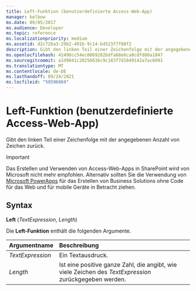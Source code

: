 ```yaml
---
title: Left-Funktion (benutzerdefinierte Access-Web-App)
manager: kelbow
ms.date: 09/05/2017
ms.audience: Developer
ms.topic: reference
ms.localizationpriority: medium
ms.assetid: d2c726a3-29b2-491b-9c14-b4523f7f08f2
description: Gibt den linken Teil einer Zeichenfolge mit der angegebenen Anzahl von Zeichen zurück.
ms.openlocfilehash: 41498cc54ec0069282bdfa68e6ca0cdfd80a1847
ms.sourcegitcommit: a1d9041c20256616c9c183f7d1049142a7ac6991
ms.translationtype: MT
ms.contentlocale: de-DE
ms.lasthandoff: 09/24/2021
ms.locfileid: "59596869"
---
```

# <a name="left-function-access-custom-web-app"></a>Left-Funktion (benutzerdefinierte Access-Web-App)

Gibt den linken Teil einer Zeichenfolge mit der angegebenen Anzahl von Zeichen zurück.
  
> [!IMPORTANT]
> Das Erstellen und Verwenden von Access-Web-Apps in SharePoint wird von Microsoft nicht mehr empfohlen. Alternativ sollten Sie die Verwendung von [Microsoft PowerApps](https://powerapps.microsoft.com/en-us/) für das Erstellen von Business Solutions ohne Code für das Web und für mobile Geräte in Betracht ziehen. 
  
## <a name="syntax"></a>Syntax

 **Left** (*TextExpression*, *Length*) 
  
Die **Left-Funktion** enthält die folgenden Argumente. 
  
|**Argumentname**|**Beschreibung**|
|:-----|:-----|
| *TextExpression*  <br/> |Ein Textausdruck.  <br/> |
| *Length*  <br/> |Ist eine positive ganze Zahl, die angibt, wie viele Zeichen des  *TextExpression*  zurückgegeben werden.  <br/> |
   

